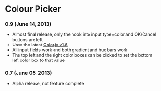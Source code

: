 # Colour Picker

### 0.9 (June 14, 2013)
- Almost final release, only the hook into input type=color and OK/Cancel buttons are left
- Uses the latest [Color.js v1.6](https://github.com/iliadraznin/Color.js)
- All input fields work and both gradient and hue bars work
- The top left and the right color boxes can be clicked to set the bottom left color box to that value

### 0.7 (June 05, 2013)
- Alpha release, not feature complete